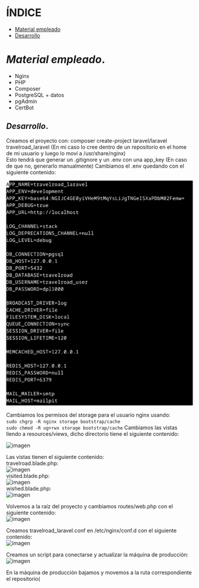 # ÍNDICE

+ [Material empleado](#id1)
+ [Desarrollo](#id2)

# ***Material empleado***. <a name="id1"></a>

- Nginx
- PHP
- Composer
- PostgreSQL + datos
- pgAdmin
- CertBot

## ***Desarrollo***. <a name="id2"></a>

Creamos el proyecto con: composer create-project laravel/laravel travelroad_laravel (En mi caso lo cree dentro de un repositorio en el home de mi usuario y luego lo moví a /usr/share/nginx)  
Esto tendrá que generar un .gitignore y un .env con una app_key (En caso de que no, generarlo manualmente)
Cambiamos el .env quedando con el siguiente contenido:  

![imagen](img/1.png)  

Cambiamos los permisos del storage para el usuario nginx usando:  
``` sudo chgrp -R nginx storage bootstrap/cache ```  
``` sudo chmod -R ug+rwx storage bootstrap/cache ```
Cambiamos las vistas llendo a resources/views, dicho directorio tiene el siguiente contenido:  

![imagen](img/2.png)  

Las vistas tienen el siguiente contenido:  
travelroad.blade.php:  
![imagen](img/3.png)  
visited.blade.php:  
![imagen](img/4.png)  
wished.blade.php:  
![imagen](img/5.png)  

Volvemos a la raíz del proyecto y cambiamos routes/web.php con el siguiente contenido:  
![imagen](img/6.png)  

Creamos travelroad_laravel.conf en /etc/nginx/conf.d con el siguiente contenido:  
![imagen](img/7.png)  

Creamos un script para conectarse y actualizar la máquina de producción:
![imagen](img/8.png)  

En la máquina de producción bajamos y movemos a la ruta correspondiente el repositorio(
